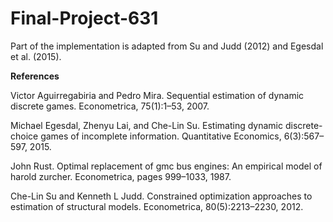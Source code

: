 # Final-Project-631


Part of the implementation is adapted from Su and Judd (2012) and Egesdal et al. (2015).


**References**

Victor Aguirregabiria and Pedro Mira. Sequential estimation of dynamic discrete games.
Econometrica, 75(1):1–53, 2007.

Michael Egesdal, Zhenyu Lai, and Che-Lin Su. Estimating dynamic discrete-choice games
of incomplete information. Quantitative Economics, 6(3):567–597, 2015.

John Rust. Optimal replacement of gmc bus engines: An empirical model of harold zurcher.
Econometrica, pages 999–1033, 1987.

Che-Lin Su and Kenneth L Judd. Constrained optimization approaches to estimation of
structural models. Econometrica, 80(5):2213–2230, 2012.


